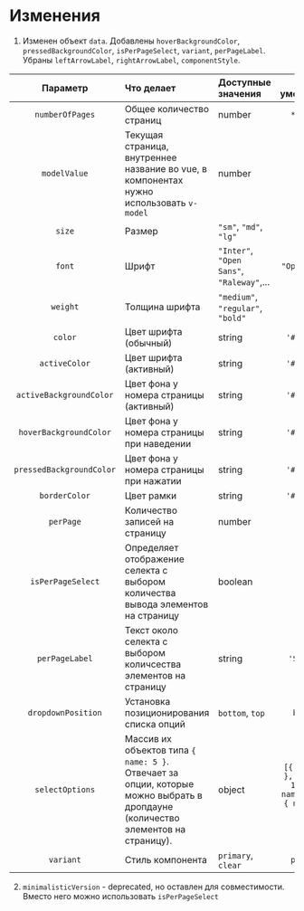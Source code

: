 # Изменения
1. Изменен объект `data`. Добавлены `hoverBackgroundColor`, `pressedBackgroundColor`, `isPerPageSelect`, `variant`, `perPageLabel`. Убраны `leftArrowLabel`, `rightArrowLabel`, `componentStyle`.

|         Параметр         | Что делает                                                                                                                      | Доступные значения                        |                       По умолчанию                        |
|:------------------------:|:--------------------------------------------------------------------------------------------------------------------------------|:------------------------------------------|:---------------------------------------------------------:|
|     `numberOfPages`      | Общее количество страниц                                                                                                        | number                                    |                         `**10** `                         |
|       `modelValue`       | Текущая страница, внутреннее название во vue, в компонентах нужно использовать `v-model`                                        | number                                    |                         ` **1** `                         |
|          `size`          | Размер                                                                                                                          | `"sm"`, `"md"`, `"lg"`                    |                          `'md'`                           |
|          `font`          | Шрифт                                                                                                                           | `"Inter"`, `"Open Sans"`, `"Raleway"`,... |                       `"Open Sans"`                       |
|         `weight`         | Толщина шрифта                                                                                                                  | `"medium"`, `"regular"`, `"bold"`         |                           `500`                           |
|         `color`          | Цвет шрифта (обычный)                                                                                                           | string                                    |                        `'#2D3748'`                        |
|      `activeColor`       | Цвет шрифта (активный)                                                                                                          | string                                    |                        `'#0066ff'`                        |
| `activeBackgroundColor`  | Цвет фона у номера страницы (активный)                                                                                          | string                                    |                        `'#DEEBFC'`                        |
|  `hoverBackgroundColor`  | Цвет фона у номера страницы при наведении                                                                                       | string                                    |                        `'#A6C8FA'`                        |
| `pressedBackgroundColor` | Цвет фона у номера страницы при нажатии                                                                                         | string                                    |                        `'#76ACFB'`                        |
|      `borderColor`       | Цвет рамки                                                                                                                      | string                                    |                        `'#e2e8f0'`                        |
|        `perPage`         | Количество записей на страницу                                                                                                  | number                                    |                           `10`                            |
|    `isPerPageSelect`     | Определяет отображение селекта с выбором количества вывода элементов на страницу                                                | boolean                                   |                          `false`                          |
|      `perPageLabel`      | Текст около селекта с выбором количсества элементов на страницу                                                                 | string                                    |                        `'Show: '`                         |
|    `dropdownPosition`    | Установка позиционирования списка опций                                                                                         | `bottom`, `top`                           |                         `bottom`                          |
|     `selectOptions`      | Массив их объектов типа `{ name: 5 }`. Отвечает за опции, которые можно выбрать в дропдауне (количество элементов на страницу). | object                                    | `[{ name: 5 }, { name: 10 }, { name: 25 }, { name: 50 }]` |
|        `variant`         | Стиль компонента                                                                                                                | `primary`, `clear`                        |                         `primary`                         |
 
2. `minimalisticVersion` - deprecated, но оставлен для совместимости. Вместо него можно использовать `isPerPageSelect`

